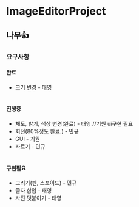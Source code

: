 # ImageEditorProject
## 나무👍
### 요구사항
#### 완료
- 크기 변경 - 태영
<br></br>
#### 진행중
- 채도, 밝기, 색상 변경(완료) - 태영 //기원 ui구현 필요
- 회전(80%정도 완료.) - 민규
- GUI - 기원 
- 자르기 - 민규 
<br></br>
#### 구현필요
- 그리기(펜, 스포이드) - 민규
- 글자 삽입 - 태영
- 사진 덧붙이기 - 태영
